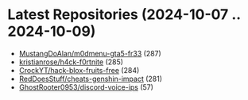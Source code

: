 # Latest Repositories (2024-10-07 .. 2024-10-09)

- [MustangDoAlan/m0dmenu-gta5-fr33](https://github.com/MustangDoAlan/m0dmenu-gta5-fr33) (287)
- [kristianrose/h4ck-f0rtnite](https://github.com/kristianrose/h4ck-f0rtnite) (285)
- [CrockYT/hack-blox-fruits-free](https://github.com/CrockYT/hack-blox-fruits-free) (284)
- [RedDoesStuff/cheats-genshin-impact](https://github.com/RedDoesStuff/cheats-genshin-impact) (281)
- [GhostRooter0953/discord-voice-ips](https://github.com/GhostRooter0953/discord-voice-ips) (57)
